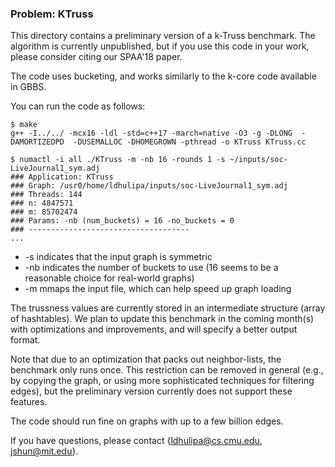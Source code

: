 ### Problem: KTruss

This directory contains a preliminary version of a k-Truss benchmark. The
algorithm is currently unpublished, but if you use this code in your work,
please consider citing our SPAA'18 paper.

The code uses bucketing, and works similarly to the k-core code available in
GBBS.

You can run the code as follows:

```
$ make
g++ -I../../ -mcx16 -ldl -std=c++17 -march=native -O3 -g -DLONG  -DAMORTIZEDPD  -DUSEMALLOC -DHOMEGROWN -pthread -o KTruss KTruss.cc

$ numactl -i all ./KTruss -m -nb 16 -rounds 1 -s ~/inputs/soc-LiveJournal1_sym.adj
### Application: KTruss
### Graph: /usr0/home/ldhulipa/inputs/soc-LiveJournal1_sym.adj
### Threads: 144
### n: 4847571
### m: 85702474
### Params: -nb (num_buckets) = 16 -no_buckets = 0
### ------------------------------------
...
```

* -s indicates that the input graph is symmetric
* -nb indicates the number of buckets to use (16 seems to be a reasonable choice
    for real-world graphs)
* -m mmaps the input file, which can help speed up graph loading

The trussness values are currently stored in an intermediate structure (array of
hashtables). We plan to update this benchmark in the coming month(s) with
optimizations and improvements, and will specify a better output format.

Note that due to an optimization that packs out neighbor-lists, the benchmark
only runs once. This restriction can be removed in general (e.g., by copying the
graph, or using more sophisticated techniques for filtering edges), but the
preliminary version currently does not support these features.

The code should run fine on graphs with up to a few billion edges.

If you have questions, please contact {ldhulipa@cs.cmu.edu, jshun@mit.edu}.
